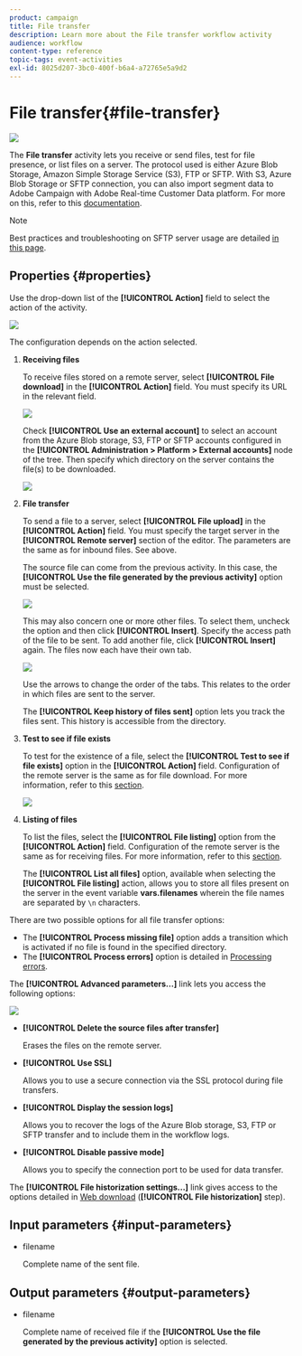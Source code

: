 ```yaml
---
product: campaign
title: File transfer
description: Learn more about the File transfer workflow activity
audience: workflow
content-type: reference
topic-tags: event-activities
exl-id: 8025d207-3bc0-400f-b6a4-a72765e5a9d2
---
```

# File transfer{#file-transfer}

![](assets/do-not-localize/common.svg)

The **File transfer** activity lets you receive or send files, test for file presence, or list files on a server. The protocol used is either Azure Blob Storage, Amazon Simple Storage Service (S3), FTP or SFTP.
With S3, Azure Blob Storage or SFTP connection, you can also import segment data to Adobe Campaign with Adobe Real-time Customer Data platform. For more on this, refer to this [documentation](https://experienceleague.adobe.com/docs/experience-platform/destinations/catalog/email-marketing/adobe-campaign.html).

>[!NOTE]
>
>Best practices and troubleshooting on SFTP server usage are detailed [in this page](../../../v7/platform/using/sftp-server-usage.md).

## Properties {#properties}

Use the drop-down list of the **[!UICONTROL Action]** field to select the action of the activity.

![](assets/file_transfert_action.png)

The configuration depends on the action selected.

1. **Receiving files**

   To receive files stored on a remote server, select **[!UICONTROL File download]** in the **[!UICONTROL Action]** field. You must specify its URL in the relevant field.

   ![](assets/file_transfert_edit.png)

   Check **[!UICONTROL Use an external account]** to select an account from the Azure Blob storage, S3, FTP or SFTP accounts configured in the **[!UICONTROL Administration > Platform > External accounts]** node of the tree. Then specify which directory on the server contains the file(s) to be downloaded.

   ![](assets/file_transfert_edit_external.png)

1. **File transfer**

   To send a file to a server, select **[!UICONTROL File upload]** in the **[!UICONTROL Action]** field. You must specify the target server in the **[!UICONTROL Remote server]** section of the editor. The parameters are the same as for inbound files. See above.

   The source file can come from the previous activity. In this case, the **[!UICONTROL Use the file generated by the previous activity]** option must be selected.

   ![](assets/file_transfert_edit_send.png)

   This may also concern one or more other files. To select them, uncheck the option and then click **[!UICONTROL Insert]**. Specify the access path of the file to be sent. To add another file, click **[!UICONTROL Insert]** again. The files now each have their own tab. 

   ![](assets/file_transfert_source.png)

   Use the arrows to change the order of the tabs. This relates to the order in which files are sent to the server.

   The **[!UICONTROL Keep history of files sent]** option lets you track the files sent. This history is accessible from the directory.

1. **Test to see if file exists**

   To test for the existence of a file, select the **[!UICONTROL Test to see if file exists]** option in the **[!UICONTROL Action]** field. Configuration of the remote server is the same as for file download. For more information, refer to this [section](#properties).

   ![](assets/file_transfert_edit_test.png)

1. **Listing of files**

   To list the files, select the **[!UICONTROL File listing]** option from the **[!UICONTROL Action]** field. Configuration of the remote server is the same as for receiving files. For more information, refer to this [section](#properties).

   The **[!UICONTROL List all files]** option, available when selecting the **[!UICONTROL File listing]** action, allows you to store all files present on the server in the event variable **vars.filenames** wherein the file names are separated by `\n` characters.

There are two possible options for all file transfer options:

* The **[!UICONTROL Process missing file]** option adds a transition which is activated if no file is found in the specified directory.
* The **[!UICONTROL Process errors]** option is detailed in [Processing errors](monitoring-workflow-execution.md#processing-errors).

The **[!UICONTROL Advanced parameters...]** link lets you access the following options:

![](assets/file_transfert_advanced.png)

* **[!UICONTROL Delete the source files after transfer]**

  Erases the files on the remote server.

* **[!UICONTROL Use SSL]**

  Allows you to use a secure connection via the SSL protocol during file transfers.

* **[!UICONTROL Display the session logs]**

  Allows you to recover the logs of the Azure Blob storage, S3, FTP or SFTP transfer and to include them in the workflow logs.

* **[!UICONTROL Disable passive mode]**

  Allows you to specify the connection port to be used for data transfer.

The **[!UICONTROL File historization settings...]** link gives access to the options detailed in [Web download](web-download.md) (**[!UICONTROL File historization]** step).

## Input parameters {#input-parameters}

* filename

  Complete name of the sent file.

## Output parameters {#output-parameters}

* filename

  Complete name of received file if the **[!UICONTROL Use the file generated by the previous activity]** option is selected.
